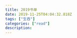 ```yaml
---
title: 2019书单
date: 2019-11-25T04:04:32.818Z
tags: ["生吞"]
categories: ["read"]
description:
---
```


